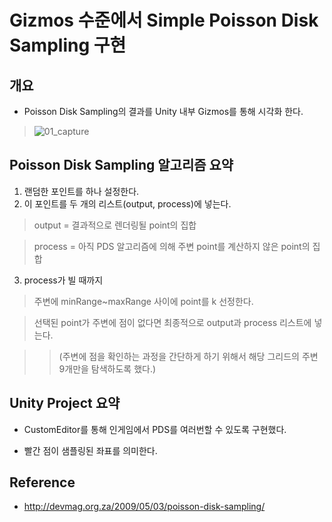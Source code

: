 # Gizmos 수준에서 Simple Poisson Disk Sampling 구현

## 개요

- Poisson Disk Sampling의 결과를 Unity 내부 Gizmos를 통해 시각화 한다.
> ![01_capture](https://user-images.githubusercontent.com/58730856/95547785-b07a7e80-0a3e-11eb-883a-503d04c45015.gif)

## Poisson Disk Sampling 알고리즘 요약



1. 랜덤한 포인트를 하나 설정한다.
2. 이 포인트를 두 개의 리스트(output, process)에 넣는다.

> output = 결과적으로 렌더링될 point의 집합

> process = 아직 PDS 알고리즘에 의해 주변 point를 계산하지 않은 point의 집합

3. process가 빌 때까지

> 주변에 minRange~maxRange 사이에 point를 k 선정한다.

> 선택된 point가 주변에 점이 없다면 최종적으로 output과 process 리스트에 넣는다.

> > (주변에 점을 확인하는 과정을 간단하게 하기 위해서 해당 그리드의 주변 9개만을 탐색하도록 했다.)



## Unity Project 요약

- CustomEditor를 통해 인게임에서 PDS를 여러번할 수 있도록 구현했다.

- 빨간 점이 샘플링된 좌표를 의미한다. 



## Reference

- http://devmag.org.za/2009/05/03/poisson-disk-sampling/
